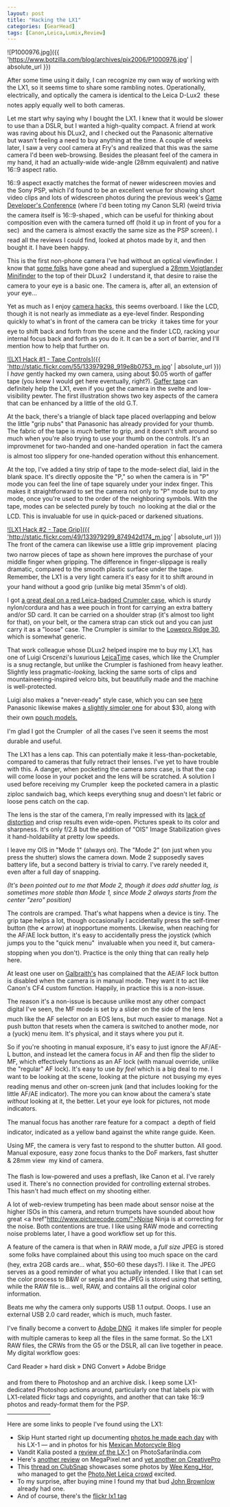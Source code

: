```yaml
---
layout: post
title: "Hacking the LX1"
categories: [GearHead]
tags: [Canon,Leica,Lumix,Review]
---
```



![P1000976.jpg]({{ 'https://www.botzilla.com/blog/archives/pix2006/P1000976.jpg' | absolute_url }})


After some time using it daily, I can recognize my own way of working with the LX1, so it seems time to share some rambling notes. Operationally, electrically, and optically the camera is identical to the Leica D-Lux2 &#151; these notes apply equally well to both cameras.

Let me start why saying why I bought the LX1. I knew that it would be slower to use than a DSLR, but I wanted a high-quality compact. A friend at work was raving about his DLux2, and I checked out the Panasonic alternative but wasn't feeling a need to buy anything at the time. A couple of weeks later, I saw a very cool camera at Fry's and realized that this was the same camera I'd been web-browsing. Besides the pleasant feel of the camera in my hand, it had an actually-wide wide-angle (28mm equivalent) and native 16::9 aspect ratio.


<!--more-->
16::9 aspect exactly matches the format of newer widescreen movies and the Sony PSP, which I'd found to be an excellent venue for showing short video clips and lots of widescreen photos during the previous week's <a href="http://www.gdconf.com/">Game Developer's Conference</a> (where I'd been toting my Canon SLR) (weird trivia &#151; the camera itself is  16::9-shaped , which can be useful for thinking about composition even with the camera turned off (hold it up in front of you for a sec) &#151; and the camera is almost exactly the same size as the PSP screen). I read all the reviews I could find, looked at photos made by it, and then bought it. I have been happy.

This is the first non-phone camera I've had without an optical viewfinder. I know that <a href="http://www.leica-camera.com/discus_e/messages/3/197381.html?1140805022">some folks</a> have gone ahead and superglued a <a href="http://www.cameraquest.com/voigtacc.htm">28mm Voigtlander Minifinder</a> to the top of their DLux2 &#151; I understand it, that desire to raise the camera to your eye is a basic one. The camera is, after all, an extension of your eye...

Yet as much as I enjoy <a href="http://www.flickr.com/groups/camerahacks/">camera hacks,</a> this seems overboard. I like the LCD, though it is not nearly as immediate as a eye-level finder. Responding quickly to what's in front of the camera can be tricky &#151; it takes time for your eye to shift back and forth from the scene and the finder LCD, racking your internal focus back and forth as you do it. It can be a sort of barrier, and I'll mention how to help that further on.

<a href="http://www.flickr.com/photos/bjorke/133979298/" title="Gaff1">

![LX1 Hack #1 - Tape Controls]({{ 'http://static.flickr.com/55/133979298_919e8b0753_m.jpg' | absolute_url }})
</a>
I <i>have</i> gently hacked my own camera, using about $0.05 worth of gaffer tape (you knew I would get here eventually, right?). <a href="{{ site.baseurl }}{% post_url 2005-03-25-Cantax-Part-2 %}">Gaffer tape</a> can definitely help the LX1, even if you get the camera in the svelte and low-visibility pewter. The first illustration shows two key aspects of the camera that can be enhanced by a little of the old G.T.

At the back, there's a triangle of black tape placed overlapping and below the little "grip nubs" that Panasonic has already provided for your thumb. The fabric of the tape is <i>much</i> better to grip, and it doesn't shift around so much when you're also trying to use your thumb on the controls. It's an improvmenet for two-handed and one-handed operation &#151; in fact the camera is almost too slippery for one-handed operation without this enhancement.

At the top, I've added a tiny strip of tape to the mode-select dial, laid in the blank space. It's directly opposite the "P," so when the camera is in "P" mode you can feel the line of tape squarely under your index finger. This makes it straightforward to set the camera not only to "P" mode but to <i>any</i> mode, once you're used to the order of the neighboring symbols. With the tape, modes can be selected purely by touch &#151; no looking at the dial or the LCD. This is invaluable for use in quick-paced or darkened situations. 

<a href="http://www.flickr.com/photos/bjorke/133979299/" title="Photo Sharing">

![LX1 Hack #2 - Tape Grip]({{ 'http://static.flickr.com/49/133979299_874942d174_m.jpg' | absolute_url }})
</a>The front of the camera can likewise use a little grip improvement &#151; placing two narrow pieces of tape as shown here improves the purchase of your middle finger when gripping. The difference in finger-slippage is really dramatic, compared to the smooth plastic surface under the tape. Remember, the LX1 is a very light camera &#151; it's easy for it to shift around in your hand without a good grip (unlike big metal 35mm's of old).

I got <a href="http://www.kbcamera.com/leicashop/catalog/product_info.php?cPath=73_3_394&products_id=2309&osCsid=d3868b2c332d0d8d9527171b0cc8887f">a great deal on a red Leica-badged Crumpler case</a>, which is sturdy nylon/cordura and has a wee pouch in front for carrying an extra battery and/or SD card. It can be carried on a shoulder strap (it's almost too light for that), on your belt, or the camera strap can stick out and you can just carry it as a "loose" case. The Crumpler is similar to the  <a href="http://www.lowepro.com/Products/Camera_Pouches/designed_digital/Ridge_30.aspx">Lowepro Ridge 30</a>, which is somewhat generic.

That  work colleague whose DLux2 helped inspire me to buy my LX1, has one of Luigi Crscenzi's luxurious <a href="http://www.leicatime.com/">LeicaTime</a> cases, which like the Crumpler is a snug rectangle, but unlike the Crumpler is fashioned from heavy  leather. Slightly less pragmatic-<i>looking,</i> lacking the same sorts of clips and mountaineering-inspired velcro bits, but beautifully made and the machine is well-protected.

Luigi also makes a "never-ready" style case, which you can see <a href="http://www.leica-camera.com/discus_e/messages/3/202051.html">here</a> &#151; Panasonic likewise makes <a href="http://www2.panasonic.com/webapp/wcs/stores/servlet/vModelDetail?storeId=15001&catalogId=13401&itemId=96393&modelNo=PS-SLX1K&surfModel=PS-SLX1K&cacheProgram=11002&cachePartner=7000000000000005702">a slightly simpler one</a> for about $30, along with their own <a href="http://www2.panasonic.com/webapp/wcs/stores/servlet/vModelDetail?storeId=15001&catalogId=13401&itemId=94142&cacheProgram=11002&cachePartner=7000000000000005702&surfModel=DMC-LX1K&catGroupId=24999&surfCategory=Lumix%AE&displayTab=A">pouch models.</a>

I'm glad I got the Crumpler &#151; of all the cases I've seen it seems the most durable and useful.

The LX1 has a lens cap. This can potentially make it less-than-pocketable, compared to cameras that fully retract their lenses.  I've yet to have trouble with this. A danger, when pocketing the camera <i>sans</i> case, is that the cap will come loose in your pocket and the lens will be scratched. A solution I used before receiving my Crumpler &#151; keep the pocketed camera in a plastic ziploc sandwich bag, which keeps everything snug and doesn't let fabric or loose pens catch on the cap.

The lens is the star of the camera, I'm really impressed with its <a href="{{ site.baseurl }}{% post_url 2006-04-02-LX1 %}">lack of distortion</a> and crisp results even wide-open. Pictures speak to its color and sharpness. It's only f/2.8 but the addition of "OIS" Image Stabilization gives it hand-holdability at pretty low speeds.

I leave my OIS in "Mode 1" (always on). The "Mode 2" (on just when you press the shutter) slows the camera down. Mode 2 supposedly saves battery life, but a second battery is trivial to carry. I've rarely needed it, even after a full day of snapping.

<i>(It's been pointed out to me that Mode 2, though it does add shutter lag, is sometimes more stable than Mode 1, since Mode 2 always starts from the center "zero" position)</i>

The controls are cramped. That's what happens when a device is tiny. The grip tape helps a lot, though occasionally I accidentally press the self-timer button (the <b>&lt;</b> arrow) at inopportune moments. Likewise, when reaching for the AF/AE lock button, it's easy to accidentally press the joystick (which jumps you to the "quick menu" &#151; invaluable when you need it, but camera-stopping when you don't). Practice is the only thing that can really help here.

At least one user on <a href="http://robgalbraith.com/">Galbraith's</a> has complained that the AE/AF lock button is disabled when the camera is in manual mode. They want it to act like Canon's CF4 custom function. Happily, in practice this is a non-issue.

The reason it's a non-issue is because unlike most any other compact digital I've seen, the MF mode is set by a slider on the side of the lens &#151; much like the AF selector on an EOS lens, but much easier to manage. Not a push button that resets when the camera is switched to another mode, nor a (yuck) menu item. It's physical, and it stays where you put it.

So if you're shooting in manual exposure, it's easy to just ignore the AF/AE-L button, and instead let the camera focus in AF and then flip the slider to MF, which effectively functions as an AF lock (with manual override, unlike the "regular" AF lock). It's easy to use <i>by feel</i> which is a big deal to me. I want to be looking at the scene, looking at the picture &#151; not busying my eyes reading menus and other on-screen junk (and that includes looking for the little AF/AE indicator). The more you can know about the camera's state <i>without</i> looking at it, the better. Let your eye look for pictures, not mode indicators.

The manual focus has another rare feature for a compact &#151; a depth of field indicator, indicated as a yellow band against the white range guide. Keen. 

Using MF, the camera is very fast to respond to the shutter button. All good. Manual exposure, easy zone focus thanks to the DoF markers, fast shutter & 28mm view &#151; my kind of camera.

The flash is low-powered and uses a preflash, like Canon et al. I've rarely used it. There's no connection provided for controlling external strobes. This hasn't had much effect on my shooting either.

A lot of web-review trumpeting has been made about sensor noise at the higher ISOs in this camera, and return trumpets have sounded  about how great <a href"http://www.picturecode.com/">Noise Ninja</a> is at correcting for the noise. Both contentions are true. I like using RAW mode and correcting noise problems later, I have a good workflow set up for this.

A feature of the camera is that when in RAW mode, a <i>full size</i> JPEG is stored &#151; some folks have complained about this using too much space on the card (hey, extra 2GB cards are... what, $50-60 these days?). I like it. The JPEG serves as a good reminder of what you actually intended. I like that I can set the color process to B&W or sepia and the JPEG is stored using that setting, while the RAW file is... well, RAW, and contains all the original color information.

Beats me why the camera only supports USB 1.1 output. Ooops. I use an external USB 2.0 card reader, which is much, much faster.

I've finally become a convert to <a href="http://www.adobe.com/products/dng/main.html">Adobe DNG</a> &#151; it makes life simpler for people with multiple cameras to keep all the files in the same format. So the LX1 RAW files, the CRWs from the G5 or the DSLR, all can live together in peace. My digital workflow goes:

Card Reader &#151;&raquo; hard disk &#151;&raquo; DNG Convert &#151;&raquo; Adobe Bridge

and from there to Photoshop and an archive disk. I keep some LX1-dedicated Photoshop actions around, particularly one that labels pix with LX1-related flickr tags and copyrights, and another that can take 16::9 photos and ready-format them for the PSP.
<hr align="center" width="20%">

Here are some links to people I've found using the LX1:

<ul><li>Skip Hunt started right up documenting <a href="http://www.poppinfreshmedia.com/lx-1/">photos he made each day</a> with his LX-1 &#151; and in photos for his <a href="http://www.poppinfreshmedia.com/skipmexmc.html">Mexican Motorcycle Blog</a></li><li>Vandit Kalia posted a <a href="http://www.photosafariindia.com/articles/rev2-lx1.html">review of the LX-1</a> on PhotoSafariIndia.com</li><li>Here's <a href="http://www.megapixel.net/reviews/panasonic-lx1/lx1-gen.php">another review</a> on MegaPixel.net and <a href="http://www.creativepro.com/story/review/23883.html">yet another on CreativePro</a></li><li>This <a href="http://forums.clubsnap.org/showthread.php?t=167246">thread on ClubSnap</a> showcases some photos by <a href="http://www.photo.net/shared/community-member?user_id=25585">Wee Keng_Hor,</a> who managed to get the <a href="http://www.photo.net/bboard/q-and-a-fetch-msg?msg_id=00EbCt&tag=">Photo.Net Leica crowd</a> excited.</li><li>To my surprise, after buying mine I found my that bud <a href="http://www.flickr.com/photos/pinkheadedbug/tags/lx1/show/">John Brownlow</a> already had one.</li><li>And of course, there's the <a href="http://www.flickr.com/photos/tags/lx1/interesting/">flickr lx1 tag</a></li></ul>
